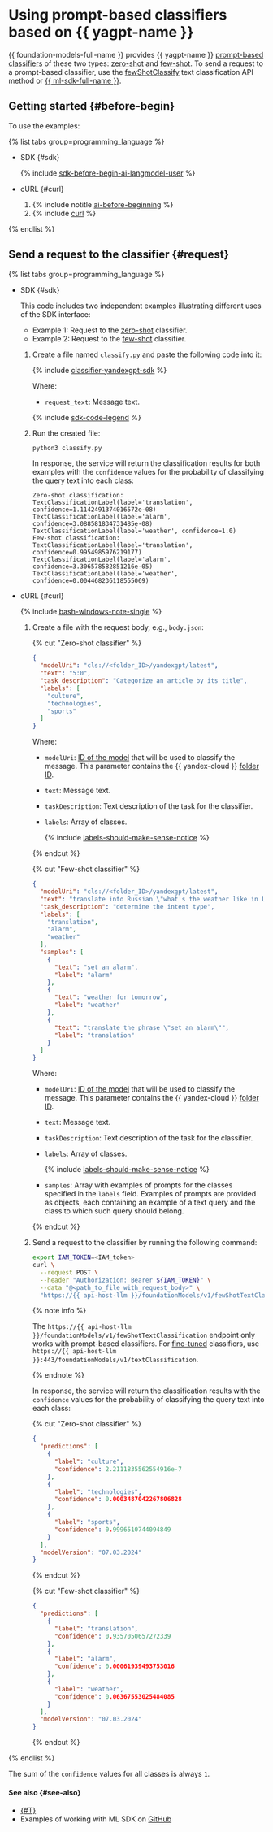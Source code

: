 # Using prompt-based classifiers based on {{ yagpt-name }}

{{ foundation-models-full-name }} provides {{ yagpt-name }} [prompt-based classifiers](../../concepts/classifier/index.md) of these two types: [zero-shot](../../concepts/classifier/index.md#zero-shot) and [few-shot](../../concepts/classifier/index.md#few-shot). To send a request to a prompt-based classifier, use the [fewShotClassify](../../text-classification/api-ref/TextClassification/fewShotClassify.md) text classification API method or [{{ ml-sdk-full-name }}](../../sdk/index.md).

## Getting started {#before-begin}

To use the examples:

{% list tabs group=programming_language %}

- SDK {#sdk}

  {% include [sdk-before-begin-ai-langmodel-user](../../../_includes/foundation-models/sdk-before-begin-ai-langmodel-user.md) %}

- cURL {#curl}

  1. {% include notitle [ai-before-beginning](../../../_includes/foundation-models/yandexgpt/ai-before-beginning.md) %}
  1. {% include [curl](../../../_includes/curl.md) %}

{% endlist %}

## Send a request to the classifier {#request}

{% list tabs group=programming_language %}

- SDK {#sdk}

  This code includes two independent examples illustrating different uses of the SDK interface:
  * Example 1: Request to the [zero-shot](../../concepts/classifier/index.md#zero-shot) classifier.
  * Example 2: Request to the [few-shot](../../concepts/classifier/index.md#few-shot) classifier.

  1. Create a file named `classify.py` and paste the following code into it:

      {% include [classifier-yandexgpt-sdk](../../../_includes/foundation-models/examples/classifier-yandexgpt-sdk.md) %}

      Where:

      * `request_text`: Message text.

      {% include [sdk-code-legend](../../../_includes/foundation-models/examples/sdk-code-legend.md) %}

  1. Run the created file:

      ```bash
      python3 classify.py
      ```

      In response, the service will return the classification results for both examples with the `confidence` values for the probability of classifying the query text into each class:

      ```text
      Zero-shot classification:
      TextClassificationLabel(label='translation', confidence=1.1142491374016572e-08)
      TextClassificationLabel(label='alarm', confidence=3.088581834731485e-08)
      TextClassificationLabel(label='weather', confidence=1.0)
      Few-shot classification:
      TextClassificationLabel(label='translation', confidence=0.9954985976219177)
      TextClassificationLabel(label='alarm', confidence=3.306578582851216e-05)
      TextClassificationLabel(label='weather', confidence=0.004468236118555069)
      ```

- cURL {#curl}

  {% include [bash-windows-note-single](../../../_includes/translate/bash-windows-note-single.md) %}

  1. Create a file with the request body, e.g., `body.json`:

      {% cut "Zero-shot classifier" %}

      ```json
      {
        "modelUri": "cls://<folder_ID>/yandexgpt/latest",
        "text": "5:0",
        "task_description": "Categorize an article by its title",
        "labels": [
          "culture",
          "technologies",
          "sports"
        ]
      }
      ```

      Where:
      * `modelUri`: [ID of the model](../../../foundation-models/concepts/classifier/models.md) that will be used to classify the message. This parameter contains the {{ yandex-cloud }} [folder ID](../../../resource-manager/operations/folder/get-id.md).
      * `text`: Message text.
      * `taskDescription`: Text description of the task for the classifier.
      * `labels`: Array of classes.

          {% include [labels-should-make-sense-notice](../../../_includes/foundation-models/classifier/labels-should-make-sense-notice.md) %}

      {% endcut %}

      {% cut "Few-shot classifier" %}

      ```json
      {
        "modelUri": "cls://<folder_ID>/yandexgpt/latest",
        "text": "translate into Russian \"what's the weather like in London?\"",
        "task_description": "determine the intent type",
        "labels": [
          "translation",
          "alarm",
          "weather"
        ],
        "samples": [
          {
            "text": "set an alarm",
            "label": "alarm"
          },
          {
            "text": "weather for tomorrow",
            "label": "weather"
          },
          {
            "text": "translate the phrase \"set an alarm\"",
            "label": "translation"
          }
        ]
      }
      ```

      Where:
      * `modelUri`: [ID of the model](../../../foundation-models/concepts/classifier/models.md) that will be used to classify the message. This parameter contains the {{ yandex-cloud }} [folder ID](../../../resource-manager/operations/folder/get-id.md).
      * `text`: Message text.
      * `taskDescription`: Text description of the task for the classifier.
      * `labels`: Array of classes.

          {% include [labels-should-make-sense-notice](../../../_includes/foundation-models/classifier/labels-should-make-sense-notice.md) %}

      * `samples`: Array with examples of prompts for the classes specified in the `labels` field. Examples of prompts are provided as objects, each containing an example of a text query and the class to which such query should belong.

      {% endcut %}

  1. Send a request to the classifier by running the following command:

      ```bash
      export IAM_TOKEN=<IAM_token>
      curl \
        --request POST \
        --header "Authorization: Bearer ${IAM_TOKEN}" \
        --data "@<path_to_file_with_request_body>" \
        "https://{{ api-host-llm }}/foundationModels/v1/fewShotTextClassification"
      ```

      {% note info %}

      The `https://{{ api-host-llm }}/foundationModels/v1/fewShotTextClassification` endpoint only works with prompt-based classifiers. For [fine-tuned](additionally-trained.md) classifiers, use `https://{{ api-host-llm }}:443/foundationModels/v1/textClassification`.
      
      {% endnote %}

      In response, the service will return the classification results with the `confidence` values for the probability of classifying the query text into each class:

      {% cut "Zero-shot classifier" %}

      ```json
      {
        "predictions": [
          {
            "label": "culture",
            "confidence": 2.2111835562554916e-7
          },
          {
            "label": "technologies",
            "confidence": 0.0003487042267806828
          },
          {
            "label": "sports",
            "confidence": 0.9996510744094849
          }
        ],
        "modelVersion": "07.03.2024"
      }
      ```

      {% endcut %}

      {% cut "Few-shot classifier" %}

      ```json
      {
        "predictions": [
          {
            "label": "translation",
            "confidence": 0.9357050657272339
          },
          {
            "label": "alarm",
            "confidence": 0.00061939493753016
          },
          {
            "label": "weather",
            "confidence": 0.06367553025484085
          }
        ],
        "modelVersion": "07.03.2024"
      }
      ```

      {% endcut %}

{% endlist %}

The sum of the `confidence` values for all classes is always `1`.

#### See also {#see-also}

* [{#T}](../../concepts/classifier/index.md)
* Examples of working with ML SDK on [GitHub](https://github.com/yandex-cloud/yandex-cloud-ml-sdk/tree/master/examples/sync/text_classifiers)
